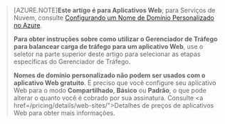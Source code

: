 > [AZURE.NOTE]**Este artigo é para Aplicativos Web**; para Serviços de Nuvem, consulte <a href="/develop/net/common-tasks/custom-dns/">Configurando um Nome de Domínio Personalizado no Azure</a>.
>
> **Para obter instruções sobre como utilizar o Gerenciador de Tráfego para balancear carga de tráfego para um aplicativo Web**, use o seletor na parte superior deste artigo para selecionar as etapas específicas do Gerenciador de Tráfego.
>
> **Nomes de domínio personalizado não podem ser usados com o aplicativo Web gratuito**. É preciso que você configure seu aplicativo Web para o modo **Compartilhado**, **Básico** ou **Padrão**, o que pode alterar o quanto você é cobrado por sua assinatura. Consulte <a href=/pricing/details/web-sites/">Detalhes de preços de aplicativos Web</a> para obter mais informações.

<!---HONumber=62-->
